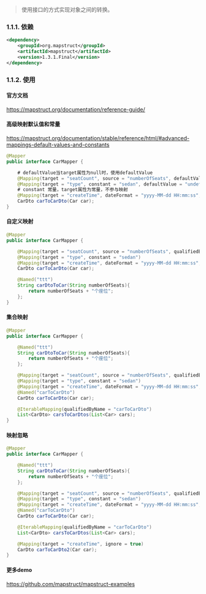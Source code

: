 > 使用接口的方式实现对象之间的转换。


### 1.1.1. 依赖

```xml
<dependency>
    <groupId>org.mapstruct</groupId>
    <artifactId>mapstruct</artifactId>
    <version>1.3.1.Final</version>
</dependency>
```

### 1.1.2. 使用

#### 官方文档

https://mapstruct.org/documentation/reference-guide/


#### 高级映射默认值和常量

https://mapstruct.org/documentation/stable/reference/html/#advanced-mappings-default-values-and-constants

```java
@Mapper
public interface CarMapper {

    # defaultValue当target属性为null时，使用defaultValue
    @Mapping(target = "seatCount", source = "numberOfSeats", defaultValue = "2")
    @Mapping(target = "type", constant = "sedan", defaultValue = "undefined")
    # constant 常量，target属性为常量，不参与映射
    @Mapping(target = "createTime", dateFormat = "yyyy-MM-dd HH:mm:ss", constant = "2019-12-12 12:12:12")
    CarDto carToCarDto(Car car);
}
```


#### 自定义映射

```java
@Mapper
public interface CarMapper {

    @Mapping(target = "seatCount", source = "numberOfSeats", qualifiedByName = "ttt")
    @Mapping(target = "type", constant = "sedan")
    @Mapping(target = "createTime", dateFormat = "yyyy-MM-dd HH:mm:ss", constant = "2019-12-12 12:12:12")
    CarDto carToCarDto(Car car);

    @Named("ttt")
    String carDtoToCar(String numberOfSeats){
        return numberOfSeats + "个座位";
    };
}
```

#### 集合映射

```java
@Mapper
public interface CarMapper {

    @Named("ttt")
    String carDtoToCar(String numberOfSeats){
        return numberOfSeats + "个座位";
    };

    @Mapping(target = "seatCount", source = "numberOfSeats", qualifiedByName = "ttt")
    @Mapping(target = "type", constant = "sedan")
    @Mapping(target = "createTime", dateFormat = "yyyy-MM-dd HH:mm:ss", constant = "2019-12-12 12:12:12")
    @Named("carToCarDto")
    CarDto carToCarDto(Car car);

    @IterableMapping(qualifiedByName = "carToCarDto")
    List<CarDto> carsToCarDtos(List<Car> cars);
}
```


#### 映射忽略

```java
@Mapper
public interface CarMapper {

    @Named("ttt")
    String carDtoToCar(String numberOfSeats){
        return numberOfSeats + "个座位";
    };

    @Mapping(target = "seatCount", source = "numberOfSeats", qualifiedByName = "ttt")
    @Mapping(target = "type", constant = "sedan")
    @Mapping(target = "createTime", dateFormat = "yyyy-MM-dd HH:mm:ss", constant = "2019-12-12 12:12:12")
    @Named("carToCarDto")
    CarDto carToCarDto(Car car);

    @IterableMapping(qualifiedByName = "carToCarDto")
    List<CarDto> carsToCarDtos(List<Car> cars);

    @Mapping(target = "createTime", ignore = true)
    CarDto carToCarDto2(Car car);
}
```
#### 更多demo

https://github.com/mapstruct/mapstruct-examples